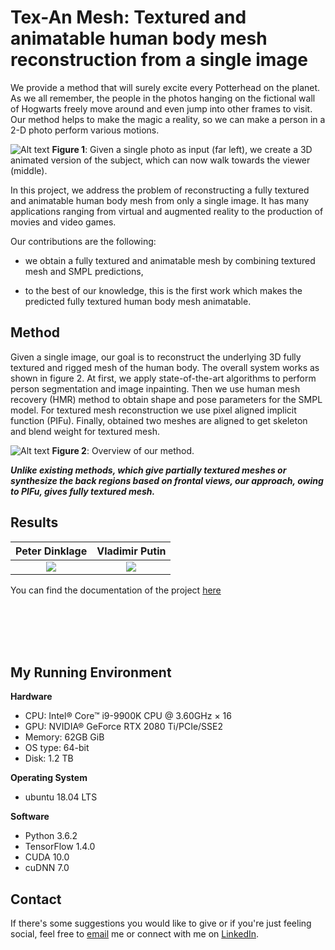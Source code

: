 # Tex-An Mesh: Textured and animatable human body mesh reconstruction from a single image

We provide a method that will surely excite every Potterhead on the planet. As we all remember, the people in the photos hanging on the fictional wall of Hogwarts freely move around and even jump into other frames to visit. Our method helps to make the magic a reality, so we can make a person in a 2-D photo perform various motions.


![Alt text](https://github.com/lev1khachatryan/Tex-An_Mesh/blob/master/assets/1.jpg)
**Figure 1**: Given a single photo as input (far left), we create a 3D animated version of the subject, which can now walk towards the viewer (middle).

In this project, we address the problem of reconstructing a fully textured and animatable human body mesh from only a single image. It has many applications ranging from virtual and augmented reality to the production of movies and video games. 

Our contributions are the following:

* we obtain a fully textured and animatable mesh by combining textured mesh and SMPL predictions,

* to the best of our knowledge, this is the first work which makes the predicted fully textured human body mesh animatable.


## Method

Given a single image, our goal is to reconstruct the underlying 3D fully textured and rigged mesh of the human body. The overall system works as shown in figure 2. At first, we apply state-of-the-art algorithms to perform person segmentation and image inpainting. Then we use human mesh recovery (HMR) method to obtain shape and pose parameters for the SMPL model. For textured mesh reconstruction we use pixel aligned implicit function (PIFu). Finally, obtained two meshes are aligned to get skeleton and blend weight for textured mesh.

![Alt text](https://github.com/lev1khachatryan/Tex-An_Mesh/blob/master/assets/2.jpg)
**Figure 2**: Overview of our method.

***Unlike existing methods, which give partially textured meshes or synthesize the back regions based on frontal views, our approach, owing to PIFu, gives fully textured mesh.***

## Results

Peter Dinklage             |  Vladimir Putin
:-------------------------:|:-------------------------:
![](https://github.com/lev1khachatryan/Tex-An_Mesh/blob/master/assets/dinklage.gif)  |  ![](https://github.com/lev1khachatryan/Tex-An_Mesh/blob/master/assets/putin.gif)


You can find the documentation of the project [here](https://github.com/lev1khachatryan/Tex-An_Mesh/blob/master/DOCUMENTATION.pdf)

<br>
<br>
<br>
<br>

## My Running Environment
<b>Hardware</b>
- CPU: Intel® Core™ i9-9900K CPU @ 3.60GHz × 16 
- GPU: NVIDIA® GeForce RTX 2080 Ti/PCIe/SSE2
- Memory: 62GB GiB
- OS type: 64-bit
- Disk: 1.2 TB

<b>Operating System</b>
- ubuntu 18.04 LTS

<b>Software</b>
- Python 3.6.2
- TensorFlow 1.4.0
- CUDA 10.0
- cuDNN 7.0

## Contact
If there's some suggestions you would like to give or if you're just feeling social,
feel free to [email](mailto:levon.khachatryan.1996.db@gmail.com) me or connect with me on [LinkedIn](https://www.linkedin.com/in/levonkhachatryan/).